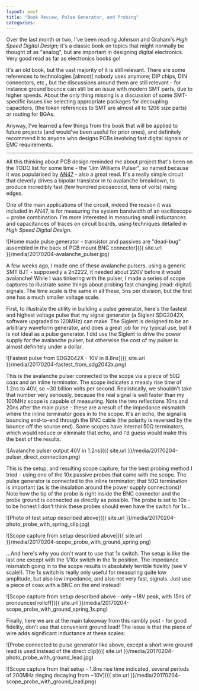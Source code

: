 ```yaml
---
layout: post
title: "Book Review, Pulse Generator, and Probing"
categories:
---
```


Over the last month or two, I've been reading Johnson and Graham's _High Speed Digital Design_; it's a classic book on topics that might normally be thought of as "analog", but are important in designing digital electronics.
Very good read as far as electronics books go!

It's an old book, but the vast majority of it is still relevant.
There are some references to technologies \[almost\] nobody uses anymore; DIP chips, DIN connectors, etc., but the discussions around them are still relevant - for instance ground bounce can still be an issue with modern SMT parts, due to higher speeds.
About the only thing missing is a discussion of some SMT-specific issues like selecting appropriate packages for decoupling capacitors, (the token references to SMT are almost all to 1206 size parts) or routing for BGAs.

Anyway, I've learned a few things from the book that will be applied to future projects (and would've been useful for prior ones), and definitely recommend it to anyone who designs PCBs involving fast digital signals or EMC requirements.

---

All this thinking about PCB design reminded me about project that's been on the TODO list for some time - the "Jim Williams Pulser", so named because it was popularised by [AN47](www.linear.com/docs/4138) - also a great read.
It's a really simple circuit that cleverly drives a bipolar transistor in to avalanche breakdown, to produce incredibly fast (few hundred picosecond, tens of volts) rising edges.

One of the main applications of the circuit, indeed the reason it was included in AN47, is for measuring the system bandwidth of an oscilloscope + probe combination.
I'm more interested in measuring small inductances and capacitances of traces on circuit boards, using techniques detailed in _High Speed Digital Design_.

![Home made pulse generator - transistor and passives are "dead-bug" assembled in the back of PCB mount BNC connector]({{ site.url }}/media/20170204-avalanche_pulser.jpg)

A few weeks ago, I made one of these avalanche pulsers, using a generic SMT BJT - supposedly a 2n2222, it needed about 220V before it would avalanche!
While I was tinkering with the pulser, I made a series of scope captures to illustrate some things about probing fast changing (read: digital) signals.
The time scale is the same in all these, 5ns per division, but the first one has a much smaller voltage scale.

First, to illustrate the utility in building a pulse generator, here's the fastest and highest voltage pulse that my signal generator (a Siglent SDG2042X, software upgraded to 120MHz) can make.
The Siglent is designed to be an arbitrary waveform generator, and does a great job for my typical use, but it is not ideal as a pulse generator.
I did use the Siglent to drive the power supply for the avalanche pulser, but otherwise the cost of my pulser is almost definitely under a dollar.

![Fastest pulse from SDG2042X - 10V in 8.8ns]({{ site.url }}/media/20170204-fastest_from_sdg2042x.png)

This is the avalanche pulser connected to the scope via a piece of 50Ω coax and an inline terminator.
The scope indicates a measly rise time of 1.2ns to 40V, so ~30 billion volts per second.
Realistically, we shouldn't take that number very seriously, because the real signal is well faster than my 100MHz scope is capable of measuring.
Note the two reflections 10ns and 20ns after the main pulse - these are a result of the impedance mismatch where the inline terminator goes in to the scope.
It's an echo, the signal is bouncing end-to-end through the BNC cable (the polarity is reversed by the bounce off the source end).
Some scopes have internal 50Ω terminators, which would reduce or eliminate that echo, and I'd guess would make this the best of the results.

![Avalanche pulser output 40V in 1.2ns]({{ site.url }}/media/20170204-pulser_direct_connection.png)

This is the setup, and resulting scope capture, for the best probing method I tried - using one of the 10x passive probes that came with the scope.
The pulse generator is connected to the inline terminator; that 50Ω termination is important (as is the insulation around the power supply connections)!
Note how the tip of the probe is right inside the BNC connector and the probe ground is connected as directly as possible.
The probe is set to 10x - to be honest I don't think these probes should even have the switch for 1x...

![Photo of test setup described above]({{ site.url }}/media/20170204-photo_probe_with_spring_clip.jpg)

![Scope capture from setup described above]({{ site.url }}/media/20170204-scope_probe_with_ground_spring.png)

...And here's why you don't want to use that 1x switch.
The setup is like the last one except with the 1/10x switch in the 1x position.
The impedance mismatch going in to the scope results in absolutely terrible fidelity (see V scale!).
The 1x switch is really only useful for measuring quite low amplitude, but also low impedance, and also not very fast, signals.
Just use a piece of coax with a BNC on the end instead!

![Scope capture from setup described above - only ~18V peak, with 15ns of pronounced rolloff]({{ site.url }}/media/20170204-scope_probe_with_ground_spring_1x.png)

Finally, here we are at the main takeaway from this rambly post - for good fidelity, don't use that convenient ground lead!
The issue is that the piece of wire adds significant inductance at these scales:

![Probe connected to pulse generator like above, except a short wire ground lead is used instead of the direct clip]({{ site.url }}/media/20170204-photo_probe_with_ground_lead.jpg)

![Scope capture from that setup - 1.8ns rise time indicated, several periods of 200MHz ringing decaying from ~10V]({{ site.url }}/media/20170204-scope_probe_with_ground_lead.png)
